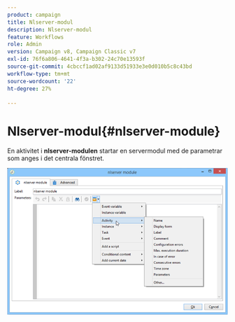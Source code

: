 ```yaml
---
product: campaign
title: Nlserver-modul
description: Nlserver-modul
feature: Workflows
role: Admin
version: Campaign v8, Campaign Classic v7
exl-id: 76f6a806-4641-4f3a-b302-24c70e13593f
source-git-commit: 4cbccf1ad02af9133d51933e3e0d010b5c8c43bd
workflow-type: tm+mt
source-wordcount: '22'
ht-degree: 27%

---
```


# Nlserver-modul{#nlserver-module}



En aktivitet i **nlserver-modulen** startar en servermodul med de parametrar som anges i det centrala fönstret.

![](assets/nlserver_module_edit.png)
